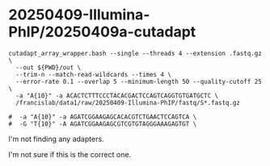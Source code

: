 
#	20250409-Illumina-PhIP/20250409a-cutadapt


```
cutadapt_array_wrapper.bash --single --threads 4 --extension .fastq.gz \
  --out ${PWD}/out \
  --trim-n --match-read-wildcards --times 4 \
  --error-rate 0.1 --overlap 5 --minimum-length 50 --quality-cutoff 25 \
  -a "A{10}" -a ACACTCTTTCCCTACACGACTCCAGTCAGGTGTGATGCTC \
  /francislab/data1/raw/20250409-Illumina-PhIP/fastq/S*.fastq.gz

#  -a "A{10}" -a AGATCGGAAGAGCACACGTCTGAACTCCAGTCA \
#  -G "T{10}" -A AGATCGGAAGAGCGTCGTGTAGGGAAAGAGTGT \

```

I'm not finding any adapters.

I'm not sure if this is the correct one.

